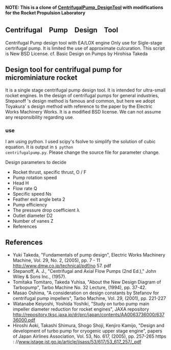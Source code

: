 __NOTE: This is a clone of [CentrifugalPump_DesignTool](https://github.com/ina111/CentrifugalPump_DesignTool) with modifications for the Rocket Propulsion Laboratory__
## Centrifugal　Pump　Design　Tool
Centrifugal Pump design tool with EA/LOX engine
Only use for Sigle-stage certrifugal pump.
It is limited the use of approximate culcuration.
This script is New BSD License.
cf. Basic Design on Pumps by Hirohisa Takeda

## Design tool for centrifugal pump for microminiature rocket
It is a single stage centrifugal pump design tool. It is intended for ultra-small rocket engines. In the design of centrifugal pumps for general industries, Stepanoff 's design method is famous and common, but here we adopt Toyakura' s design method with reference to the paper by the Electric Works Machinery Works. It is a modified BSD license. We can not assume any responsibility regarding use.

### use
I am using python. I used scipy's fsolve to simplify the solution of cubic equation. It is output in <code>$ python centrifugalpump.py</code>. Please change the source file for parameter change.

Design parameters to decide

- Rocket thrust, specific thrust, O / F
- Pump rotation speed
- Head H
- Flow rate Q
- Specific speed Ns
- Feather exit angle beta 2
- Pump efficiency
- The pressure drop coefficient λ
- Outlet diameter D2
- Number of vanes Z
- References

## References
+ Yuki Takeda, "Fundamentals of pump design", Electric Works Machinery Machine, Vol. 29, No. 2, (2005), pp. 7 - 11 http://www.dmw.co.jp/technical/pdf/no 57. pdf
+ Stepanoff, A. J., "Centrifugal and Axial Flow Pumps (2nd Ed.)," John Wiley & Sons Inc., (1957).
+ Tomitaka Tomitaro, Takeda Yuhisa, "About the New Design Diagram of Tarbopump", Tarbo Machine No. 32 Lecture, (1994), pp. 37-42.
+ Masao Oshima, "A consideration on design constants by Stefanov for centrifugal pump impellers", Tarbo Machine, Vol. 29, (2001), pp. 221-227
+ Watanabe Keiyoshi, Yoshida Yoshiki, "Study on turbo pump main impeller diameter reduction for rocket engines", JAXA repository http://repository.tksc.jaxa.jp/dr/prc/japan/contents/AA0063736000/63736000.pdf
+ Hiroshi Aoki, Takashi Shimura, Shogo Shoji, Kenjiro Kamijo, "Design and development of turbo pump for cryogenic upper stage engine", papers of Japan Airlines Association, Vol. 53, No. 617, (2005), pp. 257-265 https : //www.jstage.jst.go.jp/article/jjsass/53/617/53_617_257/_pdf
